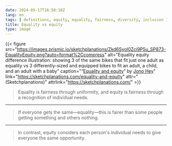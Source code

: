 ```yaml
---
date: 2024-05-17T16:58:18Z
lang: en
tags: [ definitions, equity, equality, fairness, diversity, inclusion ]
title: Equality vs equity
type: image
---
```


{{< figure src="https://images.prismic.io/sketchplanations/Zkd6Syol0Zci9P5u_SP873-EqualityEquity.png?auto=format%2Ccompress" alt="Equality equity difference illustration: showing 3 of the same bikes that fit just one adult as equality vs 3 differently-sized and equipped bikes to fit an adult, a child, and an adult with a baby" caption="“[Equality and equity](https://sketchplanations.com/equality-and-equity)” by [Jono Hey](https://sketchplanations.com/about)" link="https://sketchplanations.com/equality-and-equity" attr="(Sketchplanations)" attrlink="https://sketchplanations.com/" >}}

> Equality is fairness through uniformity, and equity is fairness through a recognition of individual needs.

---

> If everyone gets the same—equality—this is fairer than some people getting something and others nothing.

---

> In contrast, equity considers each person's individual needs to give everyone the same opportunity.
